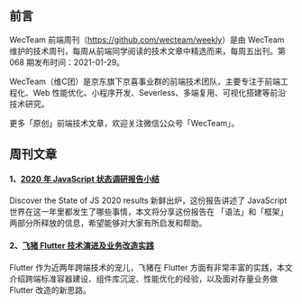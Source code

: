 ## 前言

WecTeam 前端周刊（<https://github.com/wecteam/weekly>）是由 WecTeam 维护的技术周刊，每周从前端同学阅读的技术文章中精选而来，每周五出刊。第 068 期发布时间：2021-01-29。

WecTeam（维C团）是京东旗下京喜事业群的前端技术团队，主要专注于前端工程化、Web 性能优化、小程序开发、Severless、多端复用、可视化搭建等前沿技术研究。

更多「原创」前端技术文章，欢迎关注微信公众号「WecTeam」。

## 周刊文章

#### 1、[2020 年 JavaScript 状态调研报告小结](https://mp.weixin.qq.com/s/hrs5lR25l6sfJDAfEOTq_Q)

Discover the State of JS 2020 results 新鲜出炉，这份报告讲述了 JavaScript 世界在这一年里都发生了哪些事情，本文将分享这份报告在 「语法」和「框架」两部分所释放的信息，希望能够对大家有所启发和帮助。

#### 2、[飞猪 Flutter 技术演进及业务改造实践](https://mp.weixin.qq.com/s/08EK76jn-zkqS9flbrAbRA)

Flutter 作为近两年跨端技术的宠儿，飞猪在 Flutter 方面有非常丰富的实践，本文介绍跨端标准容器建设、组件库沉淀、性能优化的经验，以及面对存量业务做 Flutter 改造的新思路。